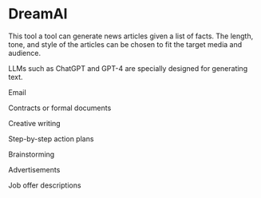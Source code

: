 # DreamAI

This tool a tool can generate news articles given a list of facts. The length, tone, and style of the articles can be chosen to fit the target media and audience.

LLMs such as ChatGPT and GPT-4 are specially designed for generating text.

Email

Contracts or formal documents

Creative writing

Step-by-step action plans

Brainstorming

Advertisements

Job offer descriptions
